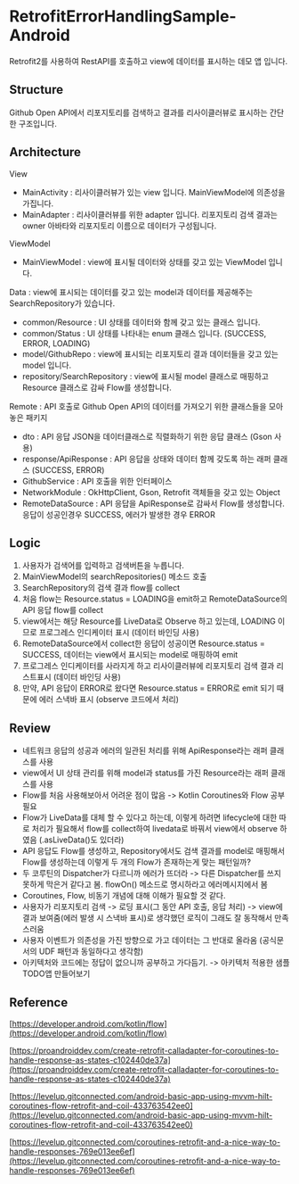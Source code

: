 # RetrofitErrorHandlingSample-Android

Retrofit2를 사용하여 RestAPI를 호출하고 view에 데이터를 표시하는 데모 앱 입니다.

## Structure

Github Open API에서 리포지토리를 검색하고 결과를 리사이클러뷰로 표시하는 간단한 구조입니다.

## Architecture

View
  - MainActivity : 리사이클러뷰가 있는 view 입니다. MainViewModel에 의존성을 가집니다.
  - MainAdapter : 리사이클러뷰를 위한 adapter 입니다. 리포지토리 검색 결과는 owner 아바타와 리포지토리 이름으로 데이터가 구성됩니다.

ViewModel
  - MainViewModel : view에 표시될 데이터와 상태를 갖고 있는 ViewModel 입니다.

Data : view에 표시되는 데이터를 갖고 있는 model과 데이터를 제공해주는 SearchRepository가 있습니다.
  - common/Resource : UI 상태를 데이터와 함께 갖고 있는 클래스 입니다.
  - common/Status : UI 상태를 나타내는 enum 클래스 입니다. (SUCCESS, ERROR, LOADING)
  - model/GithubRepo : view에 표시되는 리포지토리 결과 데이터들을 갖고 있는 model 입니다.
  - repository/SearchRepository : view에 표시될 model 클래스로 매핑하고 Resource 클래스로 감싸 Flow를 생성합니다.

Remote : API 호출로 Github Open API의 데이터를 가져오기 위한 클래스들을 모아놓은 패키지
  - dto : API 응답 JSON을 데이터클래스로 직렬화하기 위한 응답 클래스 (Gson 사용)
  - response/ApiResponse : API 응답을 상태와 데이터 함께 갖도록 하는 래퍼 클래스 (SUCCESS, ERROR)
  - GithubService : API 호출을 위한 인터페이스
  - NetworkModule : OkHttpClient, Gson, Retrofit 객체들을 갖고 있는 Object
  - RemoteDataSource : API 응답을 ApiResponse로 감싸서 Flow를 생성합니다. 응답이 성공인경우 SUCCESS, 에러가 발생한 경우 ERROR

## Logic

1. 사용자가 검색어를 입력하고 검색버튼을 누릅니다.
2. MainViewModel의 searchRepositories() 메소드 호출
3. SearchRepository의 검색 결과 flow를 collect
4. 처음 flow는 Resource.status = LOADING을 emit하고 RemoteDataSource의 API 응답 flow를 collect
5. view에서는 해당 Resource를 LiveData로 Observe 하고 있는데, LOADING 이므로 프로그레스 인디케이터 표시 (데이터 바인딩 사용)
6. RemoteDataSource에서 collect한 응답이 성공이면 Resource.status = SUCCESS, 데이터는 view에서 표시되는 model로 매핑하여 emit
7. 프로그레스 인디케이터를 사라지게 하고 리사이클러뷰에 리포지토리 검색 결과 리스트표시 (데이터 바인딩 사용)
8. 만약, API 응답이 ERROR로 왔다면 Resource.status = ERROR로 emit 되기 때문에 에러 스낵바 표시 (observe 코드에서 처리)

## Review

- 네트워크 응답의 성공과 에러의 일관된 처리를 위해 ApiResponse라는 래퍼 클래스를 사용
- view에서 UI 상태 관리를 위해 model과 status를 가진 Resource라는 래퍼 클래스를 사용
- Flow를 처음 사용해보아서 어려운 점이 많음 -> Kotlin Coroutines와 Flow 공부 필요
- Flow가 LiveData를 대체 할 수 있다고 하는데, 이렇게 하려면 lifecycle에 대한 따로 처리가 필요해서 flow를 collect하여 livedata로 바꿔서 view에서 observe 하였음 (.asLiveData()도 있더라)
- API 응답도 Flow를 생성하고, Repository에서도 검색 결과를 model로 매핑해서 Flow를 생성하는데 이렇게 두 개의 Flow가 존재하는게 맞는 패턴일까?
- 두 코루틴의 Dispatcher가 다르니까 에러가 뜨더라 -> 다른 Dispatcher를 쓰지 못하게 막은거 같다고 봄. flowOn() 메소드로 명시하라고 에러메시지에서 봄
- Coroutines, Flow, 비동기 개념에 대해 이해가 필요할 것 같다.
- 사용자가 리포지토리 검색 -> 로딩 표시(그 동안 API 호출, 응답 처리) -> view에 결과 보여줌(에러 발생 시 스낵바 표시)로 생각했던 로직이 그래도 잘 동작해서 만족스러움
- 사용자 이벤트가 의존성을 가진 방향으로 가고 데이터는 그 반대로 올라옴 (공식문서의 UDF 패턴과 동일하다고 생각함)
- 아키텍처와 코드에는 정답이 없으니까 공부하고 가다듬기. -> 아키텍처 적용한 샘플 TODO앱 만들어보기

## Reference

[https://developer.android.com/kotlin/flow](https://developer.android.com/kotlin/flow)

[https://proandroiddev.com/create-retrofit-calladapter-for-coroutines-to-handle-response-as-states-c102440de37a](https://proandroiddev.com/create-retrofit-calladapter-for-coroutines-to-handle-response-as-states-c102440de37a)

[https://levelup.gitconnected.com/android-basic-app-using-mvvm-hilt-coroutines-flow-retrofit-and-coil-433763542ee0](https://levelup.gitconnected.com/android-basic-app-using-mvvm-hilt-coroutines-flow-retrofit-and-coil-433763542ee0)

[https://levelup.gitconnected.com/coroutines-retrofit-and-a-nice-way-to-handle-responses-769e013ee6ef](https://levelup.gitconnected.com/coroutines-retrofit-and-a-nice-way-to-handle-responses-769e013ee6ef)
